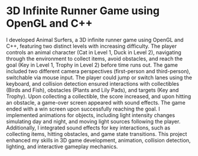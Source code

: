 # 3D Infinite Runner Game using OpenGL and C++
I developed Animal Surfers, a 3D infinite runner game using OpenGL and C++, featuring two distinct levels with increasing difficulty. The player controls an animal character (Cat in Level 1, Duck in Level 2), navigating through the environment to collect items, avoid obstacles, and reach the goal (Key in Level 1, Trophy in Level 2) before time runs out.
The game included two different camera perspectives (first-person and third-person), switchable via mouse input. The player could jump or switch lanes using the keyboard, and collision detection ensured interactions with collectibles (Birds and Fish), obstacles (Plants and Lily Pads), and targets (Key and Trophy). Upon collecting a collectible, the score increased, and upon hitting an obstacle, a game-over screen appeared with sound effects. The game ended with a win screen upon successfully reaching the goal.
I implemented animations for objects, including light intensity changes simulating day and night, and moving light sources following the player. Additionally, I integrated sound effects for key interactions, such as collecting items, hitting obstacles, and game state transitions. This project enhanced my skills in 3D game development, animation, collision detection, lighting, and interactive gameplay mechanics.
